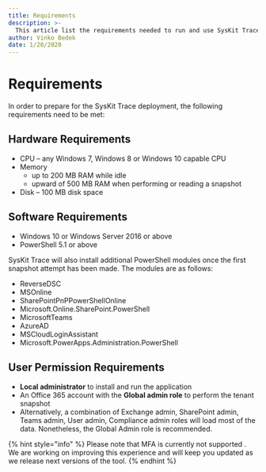 ```yaml
---
title: Requirements
description: >-
  This article list the requirements needed to run and use SysKit Trace
author: Vinko Bedek
date: 1/20/2020
---
```


# Requirements

In order to prepare for the SysKit Trace deployment, the following requirements need to be met:

## Hardware Requirements

* CPU – any Windows 7, Windows 8 or Windows 10 capable CPU 
* Memory 
  * up to 200 MB RAM while idle 
  * upward of 500 MB RAM when performing or reading a snapshot 
* Disk – 100 MB disk space 

## Software Requirements

* Windows 10 or Windows Server 2016 or above 
* PowerShell 5.1 or above 

SysKit Trace will also install additional PowerShell modules once the first snapshot attempt has been made. The modules are as follows: 

* ReverseDSC 
* MSOnline 
* SharePointPnPPowerShellOnline 
* Microsoft.Online.SharePoint.PowerShell 
* MicrosoftTeams 
* AzureAD 
* MSCloudLoginAssistant 
* Microsoft.PowerApps.Administration.PowerShell 

## User Permission Requirements 

* **Local administrator** to install and run the application 
* An Office 365 account with the **Global admin role** to perform the tenant snapshot
* Alternatively, a combination of Exchange admin, SharePoint admin, Teams admin, User admin, Compliance admin roles will load most of the data. Nonetheless, the Global Admin role is recommended. 

{% hint style="info" %}
Please note that MFA is currently not supported . We are working on improving this experience and will keep you updated as we release next versions of the tool.
{% endhint %}


